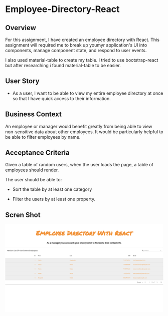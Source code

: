 # Employee-Directory-React

## Overview

For this assignment, I have created an employee directory with React. This assignment will required me to break up youmyr application's UI into components, manage component state, and respond to user events.

I also used material-table to create my table. I tried to use bootstrap-react but after researching i found material-table to be easier.

## User Story

* As a user, I want to be able to view my entire employee directory at once so that I have quick access to their information.

## Business Context

An employee or manager would benefit greatly from being able to view non-sensitive data about other employees. It would be particularly helpful to be able to filter employees by name.

## Acceptance Criteria

Given a table of random users, when the user loads the page, a table of employees should render. 

The user should be able to:

  * Sort the table by at least one category

  * Filter the users by at least one property.

## Scren Shot

![picture](public/APP.png)